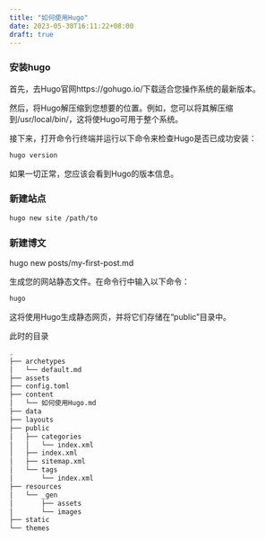 ```yaml
---
title: "如何使用Hugo"
date: 2023-05-30T16:11:22+08:00
draft: true
---
```


### 安装hugo
首先，去Hugo官网https://gohugo.io/下载适合您操作系统的最新版本。

然后，将Hugo解压缩到您想要的位置。例如，您可以将其解压缩到/usr/local/bin/，这将使Hugo可用于整个系统。

接下来，打开命令行终端并运行以下命令来检查Hugo是否已成功安装：
```bash
hugo version
```

如果一切正常，您应该会看到Hugo的版本信息。

### 新建站点
```bash
hugo new site /path/to
```
### 新建博文
hugo new posts/my-first-post.md

生成您的网站静态文件。在命令行中输入以下命令：
```bash
hugo
```
这将使用Hugo生成静态网页，并将它们存储在“public”目录中。

此时的目录
```bash
.
├── archetypes
│   └── default.md
├── assets
├── config.toml
├── content
│   └── 如何使用Hugo.md
├── data
├── layouts
├── public
│   ├── categories
│   │   └── index.xml
│   ├── index.xml
│   ├── sitemap.xml
│   └── tags
│       └── index.xml
├── resources
│   └── _gen
│       ├── assets
│       └── images
├── static
└── themes
```



